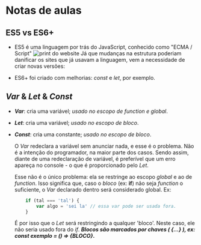 # Notas de aulas

## ES5 vs ES6+
<!-- 112. ES5 vs ES6+ ("Next Gen JS") - Evolution of JavaScript -->

- ES5 é uma linguagem por trás do JavaScript, conhecido como "ECMA / Script"
![print do website](image.png)
    Já que mudanças na estrutura poderiam danificar os sites que já usavam a linguagem, vem a necessidade de criar novas versões:

- ES6+ foi criado com melhorias: _const_ e _let_, por exemplo. 

## _Var_ & _Let_ & _Const_
<!-- 113. var vs let & const - Introducing "Block Scope" -->

- ***Var***: cria uma variável; _usado no escopo de function e global_.<br>
- ***Let***: cria uma variável; _usado no escopo de bloco_.<br>
- ***Const***: cria uma constante; _usado no escopo de bloco_.<br>

    O _Var_ redeclara a variável sem anunciar nada, e esse é o problema. Não é a intenção do programador, na maior parte dos casos. Sendo assim, diante de uma redeclaração de variável, é preferível que um erro apareça no console - o que é proporcionado pelo _Let_.
    
    Esse não é o único problema: ela se restringe ao escopo _global_ e ao de _function_. Isso significa que, caso o _bloco_ (ex: **if**) não seja _function_ o suficiente, o _Var_ declarado dentro será considerado global. Ex:

    ```js
        if (tal === 'tal') {
            var algo = 'sei la' // essa var pode ser usada fora.
        }
    ```

    É por isso que o _Let_ será restringindo a qualquer 'bloco'. Neste caso, ele não seria usado fora do _if_. ***Blocos são marcados por chaves ( {...} ), ex: const exemplo = () => {BLOCO}.***
